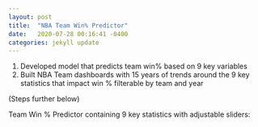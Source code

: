 ```yaml
---
layout: post
title:  "NBA Team Win% Predictor"
date:   2020-07-28 00:16:41 -0400
categories: jekyll update
---
```

1. Developed model that predicts team win% based on 9 key variables
2. Built NBA Team dashboards with 15 years of trends around the 9 key statistics that impact win % filterable by team and year

(Steps further below)

Team Win % Predictor containing 9 key statistics with adjustable sliders:

<!---<img src="/assets/img/NBATeamPredict.png">

<iframe 
frameborder="0" 
height="730" 
width="920" 
scrolling="no" src="https://public.tableau.com/views/BBallWinPredictor/Dashboard32?:language=en&:display_count=y&:origin=viz_share_link:showVizHome=no&:embed=yes">
</iframe>

Team Data Dashboard with 15 years of trends around key statistics that impact win % filterable by team and year. 
- The big green or red numbers next to each metric indicate the team value 
- The smaller number to it's bottom right is the difference from the league average
  - If the number is red, the team is below league average
  - If the number is green, the team is above league average
<img src="/assets/img/NBATeam.png">

Dashboard can be accessed here (fullscreen recommended): https://public.tableau.com/views/BBallAnalysis/Dashboard1?:language=en&:display_count=y&:origin=viz_share_link


Part 1: Developed a model to predict team win % based on 9 key variables.

- NBA team data was pulled using identical webscraper in NBA Player Predictions
- Build out multivariate regression model:

Import libraries, format data
{% highlight ruby %}
import matplotlib.pyplot as plt
import seaborn as sns
import pylab

from scipy import stats
import statsmodels.api as sm
from statsmodels.stats import diagnostic as diag
from statsmodels.stats.outliers_influence import variance_inflation_factor

from sklearn.model_selection import train_test_split
from sklearn.linear_model import LinearRegression
from sklearn.metrics import mean_squared_error, r2_score, mean_absolute_error

%matplotlib inline

df_rm = df_stats[['Year','Wins','Losses','Winning Percentage', 'Points Per Game','Opponent Points Per Game',
                  'Games Played','Average Field Goals Made', 'Average Field Goals Attempted','Field Goal Percentage',
                  'Average 3-Point Field Goals Made','Average 3-Point Field Goals Attempted','3-Point Field Goal Percentage',
                  'Average Free Throws Made','Average Free Throws Attempted','Free Throw Percentage','Offensive Rebounds Per Game',
                  'Defensive Rebounds Per Game','Rebounds Per Game','Assists Per Game','Steals Per Game','Blocks Per Game',
                  'Turnovers Per Game']]
data_floats=data_floats.astype(float)

data_floats.index = data_floats['Winning Percentage']
data_floats = data_floats.dropna(how='any',axis=0)
data_floats=data_floats.astype(float)
{% endhighlight %}

Look at correlation matrix and heatmap to determine appropriate variables to include:
{% highlight ruby %}
#print out a correlation matrix of our dataframe
corr = data_floats.corr()
display(corr)
#plot heatmap
sns.heatmap(corr,xticklabels = corr.columns, yticklabels = corr.columns, cmap='RdBu')
{% endhighlight %}

Check variance inflation factor and remove redundent variables that could potentially lead to incorrect coefficient values (typically, if > 5 it should be removed)
{% highlight ruby %}
data_before = df_stats
x1 = sm.tools.add_constant(data_before)
#create a series for both 
series_before = pd.Series([variance_inflation_factor(x1.values,i) for i in range(x1.shape[1])], index = x1.columns)
print("data before")
print('-'*100)
display(round(series_before),2)
#generally if above 5 drop it:
#Removing columns with mulitcollinearity
data_after = data_floats.drop(['Wins','Losses','Points Per Game','Games Played','Field Goal Percentage','Year',
                               'Offensive Rebounds Per Game','Defensive Rebounds Per Game','Average Free Throws Made',
                               'Opponent Points Per Game','Average Field Goals Made','Average Field Goals Attempted', 
                               'Average 3-Point Field Goals Attempted'],axis=1)
x2 = sm.tools.add_constant(data_after)
series_after = pd.Series([variance_inflation_factor(x2.values,i) for i in range(x2.shape[1])], index = x2.columns)
print("data After")
print('-'*100)
display(round(series_after, 2))
{% endhighlight %}

Taking the metrics from above into consideration, I decided to use the 9 variables below to build out the model. I wanted to only include the minimum number of key statistics that a general manager can realistically impact with personnel decisions. (e.g Including additional small variables, such as opponents blocks per game, may help improve our model's accuracy, but from a GM's perspective will not provide actionable value)

9 Key variables:
  - 1/2. FG%/Opponent FG% 
  - 3/4. 3P%/Opponent 3P%
  - 5/6. 3P Made/Opponent 3P Made
  - 7/8. Assists/Opponent Assists
  - 9. Rebound Differential
 
{% highlight ruby %}
#Build the model: Define input variable and our output variable (x,y)
X = data_after.drop('Winning Percentage', axis=1)
Y = data_after[['Winning Percentage']]
#split dataset into training and testing portion
x_train, x_test, y_train, y_test = train_test_split(X,Y, test_size = .20, random_state = 1)
#create an instance of our model
regression_model = LinearRegression()
#fit the model
regression_model.fit(x_train,y_train)
y_predict = regression_model.predict(x_test)
{% endhighlight %}
